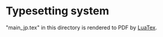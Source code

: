 Typesetting system
======
"main_jp.tex" in this directory is rendered to PDF by [LuaTex](http://www.luatex.org/ "LuaTex Official Website").

